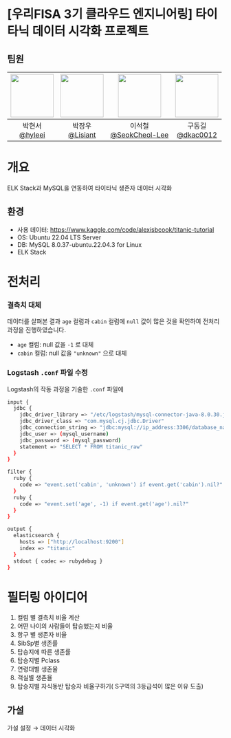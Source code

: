 # [우리FISA 3기 클라우드 엔지니어링] 타이타닉 데이터 시각화 프로젝트
## 팀원
|<img src="https://avatars.githubusercontent.com/u/104816148?v=4" width="100" height="100"/>|<img src="https://avatars.githubusercontent.com/u/79884688?v=4" width="100" height="100"/>|<img src="https://avatars.githubusercontent.com/u/90691610?v=4" width="100" height="100"/>|<img src="https://avatars.githubusercontent.com/u/127733525?v=4" width="100" height="100"/>|
|:-:|:-:|:-:|:-:|
|박현서<br/>[@hyleei](https://github.com/hyleei)|박장우<br/>[@Lisiant](https://github.com/Lisiant)|이석철<br/>[@SeokCheol-Lee](https://github.com/SeokCheol-Lee)|구동길<br/>[@dkac0012](https://github.com/dkac0012)|


# 개요

ELK Stack과 MySQL을 연동하여 타이타닉 생존자 데이터 시각화

## 환경

- 사용 데이터: https://www.kaggle.com/code/alexisbcook/titanic-tutorial
- OS: Ubuntu 22.04 LTS Server
- DB: MySQL 8.0.37-ubuntu.22.04.3 for Linux
- ELK Stack

# 전처리

### 결측치 대체

데이터를 살펴본 결과 `age` 컬럼과 `cabin` 컬럼에 `null` 값이 많은 것을 확인하여 전처리 과정을 진행하였습니다.

- `age` 컬럼: null 값을 `-1` 로 대체
- `cabin` 컬럼: null 값을 `"unknown"` 으로 대체

### Logstash `.conf` 파일 수정

Logstash의 작동 과정을 기술한 `.conf` 파일에 

```bash
input {
  jdbc {
    jdbc_driver_library => "/etc/logstash/mysql-connector-java-8.0.30.jar"
    jdbc_driver_class => "com.mysql.cj.jdbc.Driver"
    jdbc_connection_string => "jdbc:mysql://ip_address:3306/database_name"
    jdbc_user => (mysql_username)
    jdbc_password => (mysql_password)
    statement => "SELECT * FROM titanic_raw"
  }
}

filter {
  ruby {
    code => "event.set('cabin', 'unknown') if event.get('cabin').nil?"
  }
  ruby {
    code => "event.set('age', -1) if event.get('age').nil?"
  }
}

output {
  elasticsearch {
    hosts => ["http://localhost:9200"]
    index => "titanic"
  }
  stdout { codec => rubydebug }
}
```

# 필터링 아이디어

1. 컬럼 별 결측치 비율 계산
2. 어떤 나이의 사람들이 탑승했는지 비율 
3. 항구 별 생존자 비율
4. SibSp별 생존률
5. 탑승지에 따른 생존률
6. 탑승지별 Pclass
7. 연령대별 생존율
8. 객실별 생존율
9. 탑승지별 자식동반 탑승자 비율구하기( S구역의 3등급석이 많은 이유 도출)

## 가설

가설 설정 → 데이터 시각화
